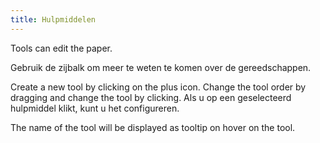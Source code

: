 ```yaml
---
title: Hulpmiddelen
---
```


Tools can edit the paper.

Gebruik de zijbalk om meer te weten te komen over de gereedschappen.

Create a new tool by clicking on the plus icon. Change the tool order by dragging and change the tool by clicking.
Als u op een geselecteerd hulpmiddel klikt, kunt u het configureren.

The name of the tool will be displayed as tooltip on hover on the tool.
